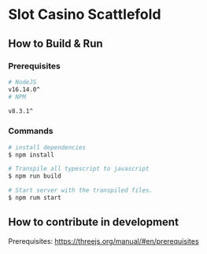 
# Slot Casino Scattlefold
## How to Build & Run
### Prerequisites
```bash
# NodeJS
v16.14.0^
# NPM

v8.3.1^
```

 ###  Commands
```bash
# install dependencies
$ npm install

# Transpile all typescript to javascript
$ npm run build

# Start server with the transpiled files.
$ npm rum start
```

## How to contribute in development
Prerequisites: https://threejs.org/manual/#en/prerequisites